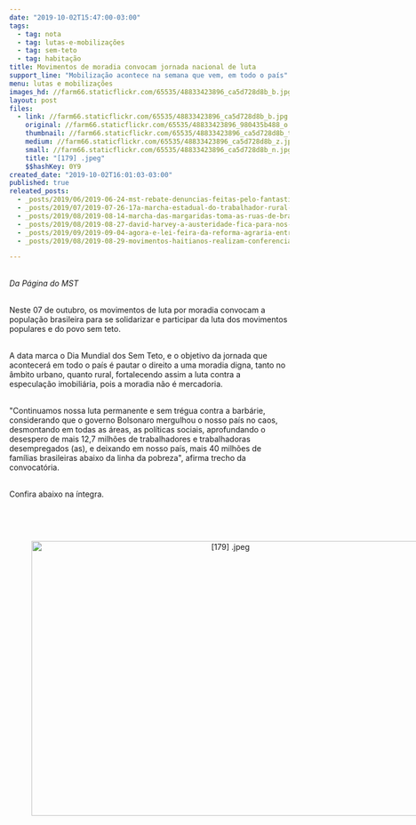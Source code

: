 ```yaml
---
date: "2019-10-02T15:47:00-03:00"
tags:
  - tag: nota
  - tag: lutas-e-mobilizações
  - tag: sem-teto
  - tag: habitação
title: Movimentos de moradia convocam jornada nacional de luta
support_line: "Mobilização acontece na semana que vem, em todo o país"
menu: lutas e mobilizações
images_hd: //farm66.staticflickr.com/65535/48833423896_ca5d728d8b_b.jpg
layout: post
files:
  - link: //farm66.staticflickr.com/65535/48833423896_ca5d728d8b_b.jpg
    original: //farm66.staticflickr.com/65535/48833423896_980435b488_o.jpg
    thumbnail: //farm66.staticflickr.com/65535/48833423896_ca5d728d8b_t.jpg
    medium: //farm66.staticflickr.com/65535/48833423896_ca5d728d8b_z.jpg
    small: //farm66.staticflickr.com/65535/48833423896_ca5d728d8b_n.jpg
    title: "[179] .jpeg"
    $$hashKey: 0Y9
created_date: "2019-10-02T16:01:03-03:00"
published: true
releated_posts:
  - _posts/2019/06/2019-06-24-mst-rebate-denuncias-feitas-pelo-fantastico.md
  - _posts/2019/07/2019-07-26-17a-marcha-estadual-do-trabalhador-rural-na-luta-pela-reforma-agraria.md
  - _posts/2019/08/2019-08-14-marcha-das-margaridas-toma-as-ruas-de-brasilia.md
  - _posts/2019/08/2019-08-27-david-harvey-a-austeridade-fica-para-nos-e-o-socialismo-para-o-1-mais-rico.md
  - _posts/2019/09/2019-09-04-agora-e-lei-feira-da-reforma-agraria-entra-no-calendario-oficial-do-turismo-em-sao-paulo.md
  - _posts/2019/08/2019-08-29-movimentos-haitianos-realizam-conferencia-para-propor-unidade-contra-governo-de-moise.md

---
```

<p><br />
<em>Da P&aacute;gina do MST</em><br />
&nbsp;</p>

<p>Neste 07 de outubro, os movimentos de luta por moradia convocam a popula&ccedil;&atilde;o brasileira para se solidarizar e participar da luta dos movimentos populares e do povo sem teto.<br />
&nbsp;</p>

<p>A data marca o Dia Mundial dos Sem Teto, e o objetivo da jornada que acontecer&aacute; em todo o pa&iacute;s&nbsp;&eacute; pautar o direito a uma moradia digna, tanto no &acirc;mbito urbano, quanto rural, fortalecendo assim a luta contra a especula&ccedil;&atilde;o imobili&aacute;ria, pois a moradia n&atilde;o &eacute; mercadoria.<br />
&nbsp;</p>

<p>&quot;Continuamos nossa luta permanente e sem tr&eacute;gua contra a barb&aacute;rie, considerando que o governo Bolsonaro mergulhou o nosso pa&iacute;s no caos, desmontando em todas as &aacute;reas, as pol&iacute;ticas sociais, aprofundando o desespero de mais 12,7 milh&otilde;es de trabalhadores e trabalhadoras desempregados (as), e deixando em nosso pa&iacute;s, mais 40 milh&otilde;es de fam&iacute;lias brasileiras abaixo da linha da pobreza&quot;, afirma trecho da convocat&oacute;ria.<br />
&nbsp;</p>

<p>Confira abaixo na &iacute;ntegra.&nbsp;</p>

<p><br />
&nbsp;</p>

<div style="text-align:center">
<figure class="image" style="display:inline-block"><img alt="[179] .jpeg" height="494" src="//farm66.staticflickr.com/65535/48833423896_ca5d728d8b_b.jpg" width="700" />
<figcaption></figcaption>
</figure>
</div>

<p>&nbsp;</p>
